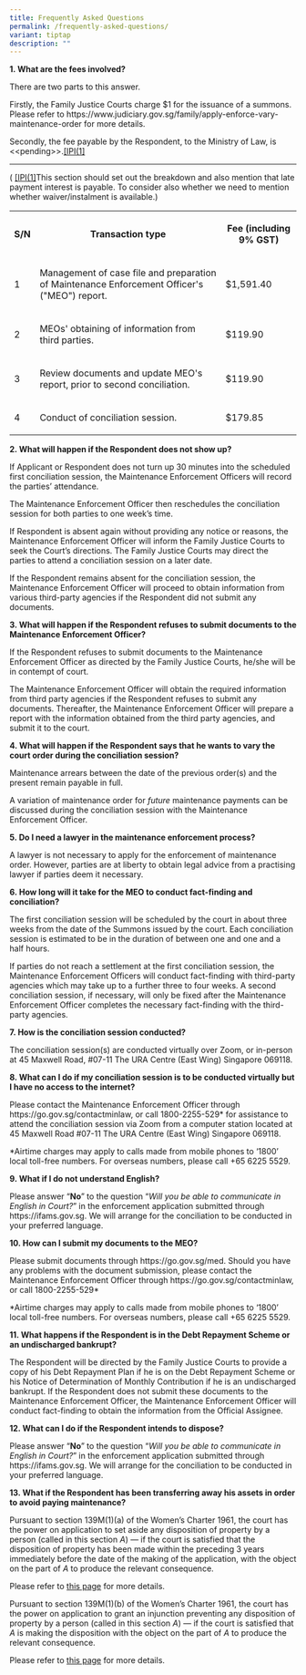 ```yaml
---
title: Frequently Asked Questions
permalink: /frequently-asked-questions/
variant: tiptap
description: ""
---
```

<p><strong>1.&nbsp;What are the fees involved?</strong>
</p>
<p></p>
<p>There are two parts to this answer.</p>
<p></p>
<p>Firstly, the Family Justice Courts charge $1 for the issuance of a summons.
Please refer to <a rel="noopener noreferrer nofollow" target="_blank">https://www.judiciary.gov.sg/family/apply-enforce-vary-maintenance-order</a> for
more details.</p>
<p></p>
<p>Secondly, the fee payable by the Respondent, to the Ministry of Law,
<a rel="noopener noreferrer nofollow" target="_blank">is &lt;&lt;pending&gt;&gt;.</a><a href="#_msocom_1" class="msocomanchor" rel="noopener noreferrer nofollow" target="_blank">[IPI(1]</a>&nbsp;</p>
<hr>
<p>(&nbsp;<a href="#_msoanchor_1" class="msocomoff" rel="noopener noreferrer nofollow" target="_blank">[IPI(1]</a>This section should set out the breakdown
and also mention that late payment interest is payable. To consider also
whether we need to mention whether waiver/instalment is available.)</p>
<p></p>
<table style="minWidth: 75px">
<colgroup>
<col>
<col>
<col>
</colgroup>
<tbody>
<tr>
<th rowspan="1" colspan="1">
<p>S/N</p>
</th>
<th rowspan="1" colspan="1">
<p>Transaction type</p>
</th>
<th rowspan="1" colspan="1">
<p>Fee (including 9% GST)</p>
</th>
</tr>
<tr>
<td rowspan="1" colspan="1">
<p>1</p>
</td>
<td rowspan="1" colspan="1">
<p>Management of case file and preparation of Maintenance Enforcement Officer's
("MEO") report.</p>
</td>
<td rowspan="1" colspan="1">
<p>$1,591.40</p>
</td>
</tr>
<tr>
<td rowspan="1" colspan="1">
<p>2</p>
</td>
<td rowspan="1" colspan="1">
<p>MEOs' obtaining of information from third parties.</p>
</td>
<td rowspan="1" colspan="1">
<p>$119.90</p>
</td>
</tr>
<tr>
<td rowspan="1" colspan="1">
<p>3</p>
</td>
<td rowspan="1" colspan="1">
<p>Review documents and update MEO's report, prior to second conciliation.</p>
</td>
<td rowspan="1" colspan="1">
<p>$119.90</p>
</td>
</tr>
<tr>
<td rowspan="1" colspan="1">
<p>4</p>
</td>
<td rowspan="1" colspan="1">
<p>Conduct of conciliation session.</p>
</td>
<td rowspan="1" colspan="1">
<p>$179.85</p>
</td>
</tr>
</tbody>
</table>
<p></p>
<p><strong>2.&nbsp;What will happen if the Respondent does not show up?</strong>
</p>
<p></p>
<p>If Applicant or Respondent does not turn up 30 minutes into the scheduled
first conciliation session, the Maintenance Enforcement Officers will record
the parties’ attendance.</p>
<p></p>
<p>The Maintenance Enforcement Officer then reschedules the conciliation
session for both parties to one week’s time.</p>
<p></p>
<p>If Respondent is absent again without providing any notice or reasons,
the Maintenance Enforcement Officer will inform the Family Justice Courts
to seek the Court’s directions. The Family Justice Courts may direct the
parties to attend a conciliation session on a later date.&nbsp;</p>
<p></p>
<p>If the Respondent remains absent for the conciliation session, the Maintenance
Enforcement Officer will proceed to obtain information from various third-party
agencies if the Respondent did not submit any documents.</p>
<p></p>
<p><strong>3.&nbsp;What will happen if the Respondent refuses to submit documents to the Maintenance Enforcement Officer?</strong>
</p>
<p></p>
<p>If the Respondent refuses to submit documents to the Maintenance Enforcement
Officer as directed by the Family Justice Courts, he/she will be in contempt
of court.</p>
<p></p>
<p>The Maintenance Enforcement Officer will obtain the required information
from third party agencies if the Respondent refuses to submit any documents.
Thereafter, the Maintenance Enforcement Officer will prepare a report with
the information obtained from the third party agencies, and submit it to
the court.</p>
<p></p>
<p><strong>4.&nbsp;What will happen if the Respondent says that he wants to vary the court order during the conciliation session?</strong>
</p>
<p></p>
<p>Maintenance arrears between the date of the previous order(s) and the
present remain payable in full.</p>
<p></p>
<p>A variation of maintenance order for <em>future</em> maintenance payments
can be discussed during the conciliation session with the Maintenance Enforcement
Officer.</p>
<p></p>
<p><strong>5.&nbsp;Do I need a lawyer in the maintenance enforcement process?</strong>
</p>
<p></p>
<p>A lawyer is not necessary to apply for the enforcement of maintenance
order. However, parties are at liberty to obtain legal advice from a practising
lawyer if parties deem it necessary.</p>
<p></p>
<p><strong>6.&nbsp;How long will it take for the MEO to conduct fact-finding and conciliation?</strong>
</p>
<p></p>
<p>The first conciliation session will be scheduled by the court in about
three weeks from the date of the Summons issued by the court. Each conciliation
session is estimated to be in the duration of between one and one and a
half hours.</p>
<p></p>
<p>If parties do not reach a settlement at the first conciliation session,
the Maintenance Enforcement Officers will conduct fact-finding with third-party
agencies which may take up to a further three to four weeks. A second conciliation
session, if necessary, will only be fixed after the Maintenance Enforcement
Officer completes the necessary fact-finding with the third-party agencies.</p>
<p></p>
<p><strong>7.&nbsp;How is the conciliation session conducted?</strong>
</p>
<p></p>
<p>The conciliation session(s) are conducted virtually over Zoom, or in-person
at 45 Maxwell Road, #07-11 The URA Centre (East Wing) Singapore 069118.</p>
<p></p>
<p><strong>8.&nbsp;What can I do if my conciliation session is to be conducted virtually but I have no access to the internet?</strong>
</p>
<p></p>
<p>Please contact the Maintenance Enforcement Officer through <a rel="noopener noreferrer nofollow" target="_blank">https://go.gov.sg/contactminlaw</a>,
or call 1800-2255-529* for assistance to attend the conciliation session
via Zoom from a computer station located at 45 Maxwell Road #07-11 The
URA Centre (East Wing) Singapore 069118.</p>
<p></p>
<p>*Airtime charges may apply to calls made from mobile phones to ‘1800’
local toll-free numbers. For overseas numbers, please call +65 6225 5529.</p>
<p></p>
<p><strong>9.&nbsp;What if I do not understand English?</strong>
</p>
<p></p>
<p>Please answer “<strong>No</strong>” to the question “<em>Will you be able to communicate in English in Court?</em>”
in the enforcement application submitted through <a rel="noopener noreferrer nofollow" target="_blank">https://ifams.gov.sg</a>.
We will arrange for the conciliation to be conducted in your preferred
language.</p>
<p></p>
<p><strong>10.&nbsp;How can I submit my documents to the MEO?</strong>
</p>
<p></p>
<p>Please submit documents through <a rel="noopener noreferrer nofollow" target="_blank">https://go.gov.sg/med</a>.
Should you have any problems with the document submission, please contact
the Maintenance Enforcement Officer through <a rel="noopener noreferrer nofollow" target="_blank">https://go.gov.sg/contactminlaw</a>,
or call 1800-2255-529*&nbsp;</p>
<p></p>
<p>*Airtime charges may apply to calls made from mobile phones to ‘1800’
local toll-free numbers. For overseas numbers, please call +65 6225 5529.</p>
<p></p>
<p><strong>11.&nbsp;What happens if the Respondent is in the Debt Repayment Scheme or an undischarged bankrupt?</strong>
</p>
<p></p>
<p>The Respondent will be directed by the Family Justice Courts to provide
a copy of his Debt Repayment Plan if he is on the Debt Repayment Scheme
or his Notice of Determination of Monthly Contribution if he is an undischarged
bankrupt. If the Respondent does not submit these documents to the Maintenance
Enforcement Officer, the Maintenance Enforcement Officer will conduct fact-finding
to obtain the information from the Official Assignee.</p>
<p></p>
<p><strong>12.&nbsp;What can I do if the Respondent intends to dispose?</strong>
</p>
<p></p>
<p>Please answer “<strong>No</strong>” to the question “<em>Will you be able to communicate in English in Court?</em>”
in the enforcement application submitted through <a rel="noopener noreferrer nofollow" target="_blank">https://ifams.gov.sg</a>.
We will arrange for the conciliation to be conducted in your preferred
language.</p>
<p></p>
<p><strong>13.&nbsp;What if the Respondent has been transferring away his assets in order to avoid paying maintenance?</strong>
</p>
<p></p>
<p>Pursuant to section 139M(1)(a) of the Women’s Charter 1961, the court
has the power on application to set aside any disposition of property by
a person (called in this section <em>A</em>) — if the court is satisfied
that the disposition of property has been made within the preceding 3 years
immediately before the date of the making of the application, with the
object on the part of <em>A</em> to produce the relevant consequence.</p>
<p></p>
<p>Please refer to <a href="/disposition-of-property/" rel="noopener nofollow" target="_blank">this page</a> for
more details.</p>
<p></p>
<p>Pursuant to section 139M(1)(b) of the Women’s Charter 1961, the court
has the power on application to grant an injunction preventing any disposition
of property by a person (called in this section <em>A</em>) — if the court
is satisfied that <em>A</em> is making the disposition with the object on
the part of <em>A</em> to produce the relevant consequence.</p>
<p></p>
<p>Please refer to <a href="/impending-disposition-of-property/" rel="noopener nofollow" target="_blank">this page</a> for
more details.&nbsp;</p>
<p></p>